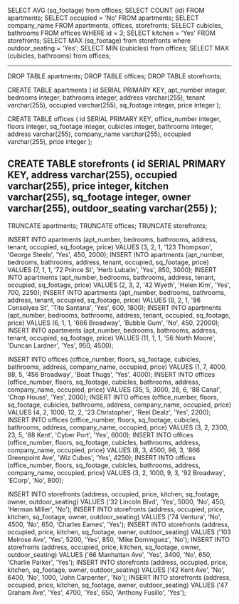 SELECT AVG (sq_footage) from offices;
SELECT COUNT (id) FROM apartments;
SELECT occupied = 'No' FROM apartments;
SELECT company_name FROM apartments, offices, storefronts;
SELECT cubicles, bathrooms FROM offices WHERE id = 3;
SELECT kitchen = 'Yes' FROM storefronts;
SELECT MAX (sq_footage) from storefronts where outdoor_seating = 'Yes';
SELECT MIN (cubicles) from offices;
SELECT MAX (cubicles, bathrooms) from offices;

-----
DROP TABLE apartments;
DROP TABLE offices;
DROP TABLE storefronts;

CREATE TABLE apartments (
  id SERIAL PRIMARY KEY,
  apt_number integer,
  bedrooms integer,
  bathrooms integer,
  address varchar(255),
  tenant varchar(255),
  occupied varchar(255),
  sq_footage integer,
  price integer
);

CREATE TABLE offices (
  id SERIAL PRIMARY KEY,
  office_number integer,
  floors integer,
  sq_footage integer,
  cubicles integer,
  bathrooms integer,
  address varchar(255),
  company_name varchar(255),
  occupied varchar(255),
  price integer
);

CREATE TABLE storefronts (
  id SERIAL PRIMARY KEY,
  address varchar(255),
  occupied varchar(255),
  price integer,
  kitchen varchar(255),
  sq_footage integer,
  owner varchar(255),
  outdoor_seating varchar(255)
);
----
TRUNCATE apartments;
TRUNCATE offices;
TRUNCATE storefronts;

INSERT INTO apartments (apt_number, bedrooms, bathrooms, address, tenant, occupied, sq_footage, price) VALUES (3, 2, 1, '123 Thompson', 'George Steele', 'Yes', 450, 2000);
INSERT INTO apartments (apt_number, bedrooms, bathrooms, address, tenant, occupied, sq_footage, price) VALUES (7, 1, 1, '72 Prince St', 'Herb Lubalin', 'Yes', 850, 3000);
INSERT INTO apartments (apt_number, bedrooms, bathrooms, address, tenant, occupied, sq_footage, price) VALUES (2, 3, 2, '42 Wyeth', 'Helen Kim', 'Yes', 700, 2250);
INSERT INTO apartments (apt_number, bedrooms, bathrooms, address, tenant, occupied, sq_footage, price) VALUES (9, 2, 1, '86 Conselyea St', 'Tito Santana', 'Yes', 600, 1800);
INSERT INTO apartments (apt_number, bedrooms, bathrooms, address, tenant, occupied, sq_footage, price) VALUES (6, 1, 1, '666 Broadway', 'Bubble Gum', 'No', 450, 22000);
INSERT INTO apartments (apt_number, bedrooms, bathrooms, address, tenant, occupied, sq_footage, price) VALUES (11, 1, 1, '56 North Moore', 'Duncan Lardner', 'Yes', 950, 4500);

INSERT INTO offices (office_number, floors, sq_footage, cubicles, bathrooms, address, company_name, occupied, price) VALUES (1, 7, 4000, 88, 5, '456 Broadway', 'Boat Thugs', 'Yes', 4000);
INSERT INTO offices (office_number, floors, sq_footage, cubicles, bathrooms, address, company_name, occupied, price) VALUES (35, 5, 3000, 28, 6, '88 Canal', 'Chop House', 'Yes', 2000);
INSERT INTO offices (office_number, floors, sq_footage, cubicles, bathrooms, address, company_name, occupied, price) VALUES (4, 2, 1000, 12, 2, '23 Christopher', 'Reel Dealz', 'Yes', 2200);
INSERT INTO offices (office_number, floors, sq_footage, cubicles, bathrooms, address, company_name, occupied, price) VALUES (3, 2, 2300, 23, 5, '88 Kent', 'Cyber Port', 'Yes', 6000);
INSERT INTO offices (office_number, floors, sq_footage, cubicles, bathrooms, address, company_name, occupied, price) VALUES (8, 3, 4500, 96, 3, '866 Greenpoint Ave', 'Wiz Cubes', 'Yes', 4250);
INSERT INTO offices (office_number, floors, sq_footage, cubicles, bathrooms, address, company_name, occupied, price) VALUES (3, 2, 1000, 9, 3, '92 Broadway', 'ECorp', 'No', 800);

INSERT INTO storefronts (address, occupied, price, kitchen, sq_footage, owner, outdoor_seating) VALUES ('32 Lincoln Blvd', 'Yes', 5000, 'No', 450, 'Herman Miller', 'No');
INSERT INTO storefronts (address, occupied, price, kitchen, sq_footage, owner, outdoor_seating) VALUES ('74 Ventura', 'No', 4500, 'No', 650, 'Charles Eames', 'Yes');
INSERT INTO storefronts (address, occupied, price, kitchen, sq_footage, owner, outdoor_seating) VALUES ('103 Melrose Ave', 'Yes', 5200, 'Yes', 850, 'Mike Dominguez', 'No');
INSERT INTO storefronts (address, occupied, price, kitchen, sq_footage, owner, outdoor_seating) VALUES ('66 Manhattan Ave', 'Yes', 3400, 'No', 650, 'Charlie Parker', 'Yes');
INSERT INTO storefronts (address, occupied, price, kitchen, sq_footage, owner, outdoor_seating) VALUES ('42 Kent Ave', 'No', 6400, 'No', 1000, 'John Carpenter', 'No');
INSERT INTO storefronts (address, occupied, price, kitchen, sq_footage, owner, outdoor_seating) VALUES ('47 Graham Ave', 'Yes', 4700, 'Yes', 650, 'Anthony Fusillo', 'Yes');
